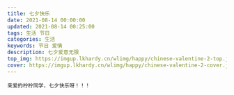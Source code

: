 ```yaml
---
title: 七夕快乐
date: 2021-08-14 00:00:00
updated: 2021-08-14 00:25:00
tags: 生活 节日 
categories: 生活
keywords: 节日 爱情
description: 七夕爱意无限
top_img: https://imgup.lkhardy.cn/wlimg/happy/chinese-valentine-2-top.jpeg
cover: https://imgup.lkhardy.cn/wlimg/happy/chinese-valentine-2-cover.jpg
---
```


    亲爱的柠柠同学，七夕快乐呀！！！
